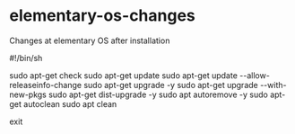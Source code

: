 # elementary-os-changes
Changes at elementary OS after installation

#!/bin/sh

sudo apt-get check
sudo apt-get update
sudo apt-get update --allow-releaseinfo-change
sudo apt-get upgrade -y
sudo apt-get upgrade --with-new-pkgs
sudo apt-get dist-upgrade -y
sudo apt autoremove -y
sudo apt-get autoclean
sudo apt clean

exit
